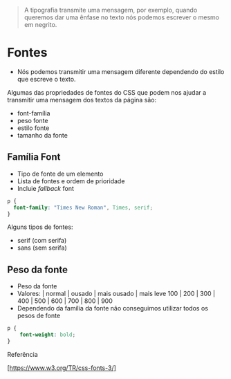 > A tipografia transmite uma mensagem, por exemplo, quando queremos dar uma ênfase no texto nós podemos escrever o mesmo em negrito.

# Fontes

* Nós podemos transmitir uma mensagem diferente dependendo do estilo que escreve o texto.

Algumas das propriedades de fontes do CSS que podem nos ajudar a transmitir uma mensagem dos textos da página são:

* font-família
* peso fonte
* estilo fonte
* tamanho da fonte

## Família Font

* Tipo de fonte de um elemento
* Lista de fontes e ordem de prioridade
* Incluie *fallback* font

```css
p {
  font-family: "Times New Roman", Times, serif;
}
```

Alguns tipos de fontes:

* serif (com serifa)
* sans (sem serifa)

## Peso da fonte

* Peso da fonte
* Valores: | normal | ousado | mais ousado | mais leve 100 | 200 | 300 | 400 | 500 | 600 | 700 | 800 | 900
* Dependendo da família da fonte não conseguimos utilizar todos os pesos de fonte

```css
p {
	font-weight: bold;
}
```

Referência

[https://www.w3.org/TR/css-fonts-3/]

